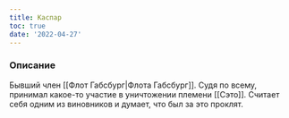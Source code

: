 ```yaml
---
title: Каспар
toc: true
date: '2022-04-27'
---
```


### Описание
Бывший член [[Флот Габсбург|Флота Габсбург]]. Судя по всему, принимал какое-то участие в уничтожении племени [[Сэто]]. Считает себя одним из виновников и думает, что был за это проклят.